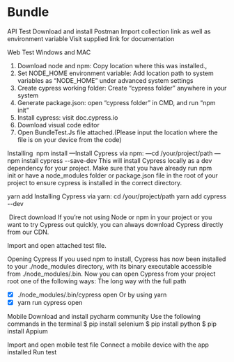 # Bundle
API Test
Download and install Postman
Import collection link as well as environment variable
Visit supplied link for documentation

Web Test
Windows and MAC
1. Download node and npm: Copy location where this was installed., 
2. Set NODE_HOME environment variable: Add location path to system variables as “NODE_HOME” under advanced system settings
3. Create cypress working folder: Create “cypress folder” anywhere in your system
4. Generate package.json: open “cypress folder” in CMD, and run “npm init”
5. Install cypress: visit doc.cypress.io
6. Download visual code editor
7. Open BundleTest.Js file attached.(Please input the location where the file is on your device from the code)

Installing
 npm install
—Install Cypress via npm:
—cd /your/project/path
—npm install cypress --save-dev
This will install Cypress locally as a dev dependency for your project.
Make sure that you have already run npm init or have a node_modules folder or package.json file in the root of your project to ensure cypress is installed in the correct directory.

yarn add
Installing Cypress via yarn:
cd /your/project/path
yarn add cypress --dev

 Direct download
If you’re not using Node or npm in your project or you want to try Cypress out quickly, you can always download Cypress directly from our CDN.

Import and open attached test file.

Opening Cypress
If you used npm to install, Cypress has now been installed to your ./node_modules directory, with its binary executable accessible from ./node_modules/.bin.
Now you can open Cypress from your project root one of the following ways:
The long way with the full path

- [x] ./node_modules/.bin/cypress open
Or by using yarn
- [x] yarn run cypress open

Mobile
Download and install pycharm community
Use the following commands in the terminal
$ pip install selenium
$ pip install python
$ pip install Appium

Import and open mobile test file
Connect a mobile device with the app installed
Run test
